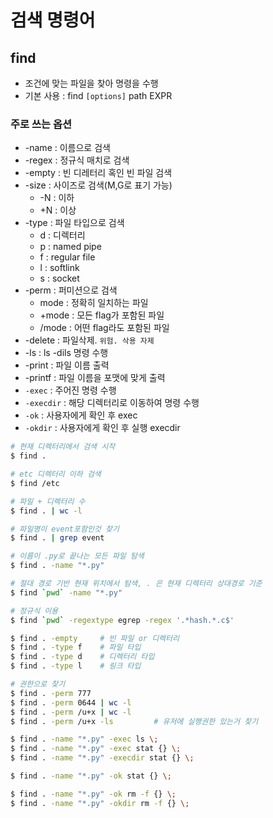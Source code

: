 # 검색 명령어

## find
- 조건에 맞는 파일을 찾아 명령을 수행
- 기본 사용 : find `[options]` path EXPR

### 주로 쓰는 옵션
- -name : 이름으로 검색
- -regex : 정규식 매치로 검색
- -empty : 빈 디레터리 혹인 빈 파일 검색
- -size : 사이즈로 검색(M,G로 표기 가능)
    - -N : 이하
    - +N : 이상
- -type : 파일 타입으로 검색
    - d : 디렉터리
    - p : named pipe
    - f : regular file
    - l : softlink
    - s : socket
- -perm : 퍼미션으로 검색
    - mode : 정확히 일치하는 파일
    - +mode : 모든 flag가 포함된 파일
    - /mode : 어떤 flag라도 포함된 파일
- -delete : 파일삭제. `위험. 삭용 자제`
- -ls : ls -dils 명령 수행
- -print : 파일 이름 출력
- -printf : 파일 이름을 포맷에 맞게 출력
- `-exec` : 주어진 명령 수행 
- `-execdir` : 해당 디렉터리로 이동하여 명령 수행
- `-ok` : 사용자에게 확인 후 exec
- `-okdir` : 사용자에게 확인 후 실행 execdir

```bash
# 현재 디렉터리에서 검색 시작
$ find . 

# etc 디렉터리 이하 검색
$ find /etc

# 파일 + 디렉터리 수
$ find . | wc -l

# 파일명이 event포함인것 찾기
$ find . | grep event

# 이름이 .py로 끝나는 모든 파일 탐색
$ find . -name "*.py"

# 절대 경로 기반 현재 위치에서 탐색, . 은 현재 디렉터리 상대경로 기준
$ find `pwd` -name "*.py"

# 정규식 이용
$ find `pwd` -regextype egrep -regex '.*hash.*.c$'

$ find . -empty     # 빈 파일 or 디렉터리
$ find . -type f    # 파일 타입
$ find . -type d    # 디렉터리 타입
$ find . -type l    # 링크 타입

# 권한으로 찾기
$ find . -perm 777
$ find . -perm 0644 | wc -l
$ find . -perm /u+x | wc -l
$ find . -perm /u+x -ls         # 유저에 실행권한 있는거 찾기

$ find . -name "*.py" -exec ls \;
$ find . -name "*.py" -exec stat {} \;
$ find . -name "*.py" -execdir stat {} \;

$ find . -name "*.py" -ok stat {} \;

$ find . -name "*.py" -ok rm -f {} \;
$ find . -name "*.py" -okdir rm -f {} \;

```